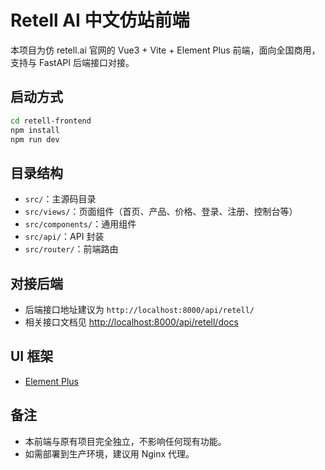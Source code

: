 # Retell AI 中文仿站前端

本项目为仿 retell.ai 官网的 Vue3 + Vite + Element Plus 前端，面向全国商用，支持与 FastAPI 后端接口对接。

## 启动方式

```bash
cd retell-frontend
npm install
npm run dev
```

## 目录结构
- `src/`：主源码目录
- `src/views/`：页面组件（首页、产品、价格、登录、注册、控制台等）
- `src/components/`：通用组件
- `src/api/`：API 封装
- `src/router/`：前端路由

## 对接后端
- 后端接口地址建议为 `http://localhost:8000/api/retell/`
- 相关接口文档见 [http://localhost:8000/api/retell/docs](http://localhost:8000/api/retell/docs)

## UI 框架
- [Element Plus](https://element-plus.org/zh-CN/)

## 备注
- 本前端与原有项目完全独立，不影响任何现有功能。
- 如需部署到生产环境，建议用 Nginx 代理。
